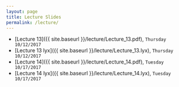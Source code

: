 ```yaml
---
layout: page
title: Lecture Slides
permalink: /lecture/
---
```



- [Lecture 13]({{ site.baseurl }}/lecture/Lecture_13.pdf), `Thursday 10/12/2017`
- [Lecture 13 lyx]({{ site.baseurl }}/lecture/Lecture_13.lyx), `Thursday 10/12/2017`
- [Lecture 14]({{ site.baseurl }}/lecture/Lecture_14.pdf), `Tuesday 10/17/2017`
- [Lecture 14 lyx]({{ site.baseurl }}/lecture/Lecture_14.lyx), `Tuesday 10/17/2017`
